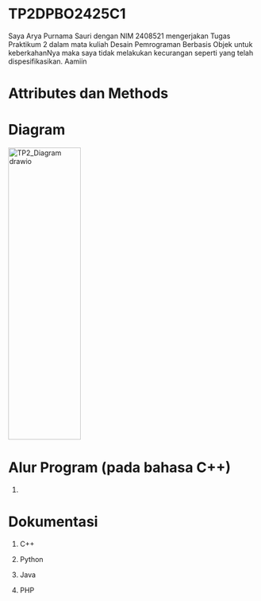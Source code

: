 # TP2DPBO2425C1
Saya Arya Purnama Sauri dengan NIM 2408521 mengerjakan Tugas Praktikum 2 dalam mata kuliah Desain Pemrograman Berbasis Objek untuk keberkahanNya maka saya tidak melakukan kecurangan seperti yang telah dispesifikasikan. Aamiin

# Attributes dan Methods


# Diagram
<img width="146" height="587" alt="TP2_Diagram drawio" src="https://github.com/user-attachments/assets/9dd84a0d-a151-4668-b60d-aaeffd54b285" />

# Alur Program (pada bahasa C++)
1.

# Dokumentasi
1. C++

2. Python

3. Java

4. PHP

